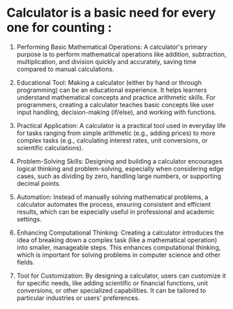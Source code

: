 # Calculator is a basic need for every one for counting : #

1. Performing Basic Mathematical Operations: A calculator's primary purpose is to perform mathematical operations like addition, subtraction, multiplication, and division quickly and accurately, saving time compared to manual calculations.

2. Educational Tool: Making a calculator (either by hand or through programming) can be an educational experience. It helps learners understand mathematical concepts and practice arithmetic skills. For programmers, creating a calculator teaches basic concepts like user input handling, decision-making (if/else), and working with functions.

3. Practical Application: A calculator is a practical tool used in everyday life for tasks ranging from simple arithmetic (e.g., adding prices) to more complex tasks (e.g., calculating interest rates, unit conversions, or scientific calculations).

4. Problem-Solving Skills: Designing and building a calculator encourages logical thinking and problem-solving, especially when considering edge cases, such as dividing by zero, handling large numbers, or supporting decimal points.

5. Automation: Instead of manually solving mathematical problems, a calculator automates the process, ensuring consistent and efficient results, which can be especially useful in professional and academic settings.

6. Enhancing Computational Thinking: Creating a calculator introduces the idea of breaking down a complex task (like a mathematical operation) into smaller, manageable steps. This enhances computational thinking, which is important for solving problems in computer science and other fields.

7. Tool for Customization: By designing a calculator, users can customize it for specific needs, like adding scientific or financial functions, unit conversions, or other specialized capabilities. It can be tailored to particular industries or users' preferences.
